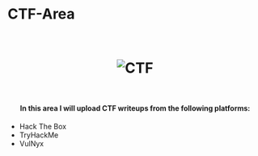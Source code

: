 # CTF-Area


<h1 align="center">
  <br>
  <img src="https://github.com/X5K0/CTF-Area/blob/main/banner_CTF.png" alt="CTF"></a>
  <br>
  
  <br>
</h1>

<h4 align="center">In this area I will upload CTF writeups from the following platforms:</h4>
<p align="center">
  
- Hack The Box
- TryHackMe
- VulNyx
  
</p>
<!--
<p align="center">
  <a href="#key-features">Key Features</a> •
  <a href="#how-to-use">How To Use</a> •
  <a href="#download">Download</a> •
  <a href="#credits">Credits</a> •
  <a href="#related">Related</a> •
  <a href="#license">License</a>
</p>

![screenshot](https://raw.githubusercontent.com/amitmerchant1990/electron-markdownify/master/app/img/markdownify.gif)


-->
